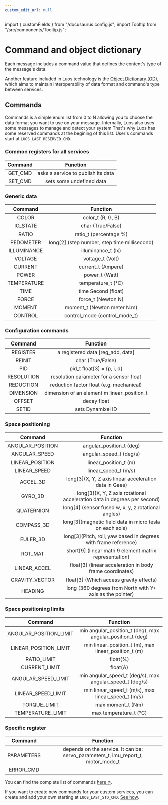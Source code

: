 ```yaml
---
custom_edit_url: null
---
```


import { customFields } from "/docusaurus.config.js";
import Tooltip from "/src/components/Tooltip.js";

# Command and object dictionary

Each message includes a command value that defines the content's type of the message's data.

Another feature included in Luos technology is the [Object Dictionary (OD)](/docs/luos-technology/message/object-dictionary), which aims to maintain interoperability of data format and command's type between <Tooltip def={customFields.service_def}>services</Tooltip>.

## Commands

Commands is a simple enum list from 0 to N allowing you to choose the data format you want to use on your message.
Internally, Luos also uses some messages to manage and detect your system That's why Luos has some reserved commands at the begining of this list.
User's commands start at `LUOS_LAST_RESERVED_CMD`.

### Common registers for all services

| Command |              Function              |
| :-----: | :--------------------------------: |
| GET_CMD | asks a service to publish its data |
| SET_CMD |      sets some undefined data      |

### Generic data

|   Command   |                    Function                    |
| :---------: | :--------------------------------------------: |
|    COLOR    |               color_t (R, G, B)                |
|  IO_STATE   |               char (True/False)                |
|    RATIO    |             ratio_t (percentage %)             |
|  PEDOMETER  | long\[2\] (step number, step time millisecond) |
| ILLUMINANCE |               illuminance_t (lx)               |
|   VOLTAGE   |                voltage_t (Volt)                |
|   CURRENT   |               current_t (Ampere)               |
|    POWER    |                 power_t (Watt)                 |
| TEMPERATURE |               temperature_t (°C)               |
|    TIME     |              time Second (float)               |
|    FORCE    |               force_t (Newton N)               |
|   MOMENT    |          moment_t (Newton meter N.m)           |
|   CONTROL   |         control_mode (control_mode_t)          |

### Configuration commands

|  Command   |                  Function                   |
| :--------: | :-----------------------------------------: |
|  REGISTER  |     a registered data \[reg_add, data\]     |
|   REINIT   |              char (True/False)              |
|    PID     |        pid_t float\[3\] = {p, i, d}         |
| RESOLUTION |   resolution parameter for a sensor float   |
| REDUCTION  |  reduction factor float (e.g. mechanical)   |
| DIMENSION  | dimension of an element m linear_position_t |
|   OFFSET   |                 decay float                 |
|   SETID    |              sets Dynamixel ID              |

### Space positioning

|     Command      |                                  Function                                  |
| :--------------: | :------------------------------------------------------------------------: |
| ANGULAR_POSITION |                          angular_position_t (deg)                          |
|  ANGULAR_SPEED   |                          angular_speed_t (deg/s)                           |
| LINEAR_POSITION  |                           linear_position_t (m)                            |
|   LINEAR_SPEED   |                            linear_speed_t (m/s)                            |
|     ACCEL_3D     |          long\[3\](X, Y, Z axis linear acceleration data in Gees)          |
|     GYRO_3D      | long\[3\](X, Y, Z axis rotational acceleration data in degrees per second) |
|    QUATERNION    |           long\[4\] (sensor fused w, x, y, z rotational angles)            |
|    COMPASS_3D    |         long\[3\](magnetic field data in micro tesla on each axis)         |
|     EULER_3D     |     long\[3\](Pitch, roll, yaw based in degrees with frame reference)      |
|     ROT_MAT      |          short\[9\] (linear math 9 element matrix representation)          |
|   LINEAR_ACCEL   |         float\[3\] (linear acceleration in body frame coordinates)         |
|  GRAVITY_VECTOR  |                 float\[3\] (Which access gravity effects)                  |
|     HEADING      |         long (360 degrees from North with Y+ axis as the pointer)          |

### Space positioning limits

|        Command         |                          Function                          |
| :--------------------: | :--------------------------------------------------------: |
| ANGULAR_POSITION_LIMIT | min angular_position_t (deg), max angular_position_t (deg) |
| LINEAR_POSITION_LIMIT  |    min linear_position_t (m), max linear_position_t (m)    |
|      RATIO_LIMIT       |                          float(%)                          |
|     CURRENT_LIMIT      |                          float(A)                          |
|  ANGULAR_SPEED_LIMIT   |  min angular_speed_t (deg/s), max angular_speed_t (deg/s)  |
|   LINEAR_SPEED_LIMIT   |     min linear_speed_t (m/s), max linear_speed_t (m/s)     |
|      TORQUE_LIMIT      |                     max moment_t (Nm)                      |
|   TEMPERATURE_LIMIT    |                   max temperature_t (°C)                   |

### Specific register

|  Command   |                                     Function                                      |
| :--------: | :-------------------------------------------------------------------------------: |
| PARAMETERS | depends on the service. It can be: servo_parameters_t, imu_report_t, motor_mode_t |
| ERROR_CMD  |                                                                                   |

You can find the complete list of commands <a href="https://github.com/Luos-io/Luos/blob/master/inc/luos_list.h" target = "_blank">here &#8599;</a>.

If you want to create new commands for your custom services, you can create and add your own starting at `LUOS_LAST_STD_CMD`. [See how](/tutorials/tutorials).
